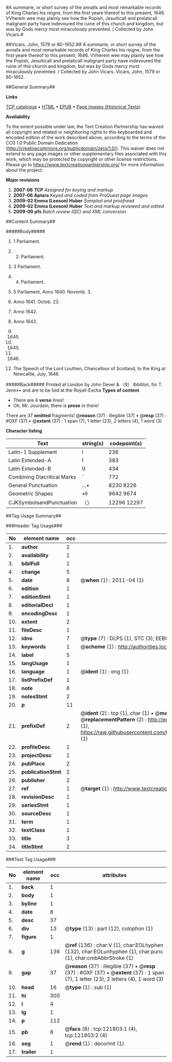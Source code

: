 #A summarie, or short survey of the annalls and most remarkable records of King Charles his reigne, from the first yeare thereof to this present, 1646. VVherein wee may plainly see how the Popish, Jesuiticall and prelaticall malignant party have indevoured the ruine of this church and kingdom, but was by Gods mercy most miraculously prevented. / Collected by John Vicars.#

##Vicars, John, 1579 or 80-1652.##
A summarie, or short survey of the annalls and most remarkable records of King Charles his reigne, from the first yeare thereof to this present, 1646. VVherein wee may plainly see how the Popish, Jesuiticall and prelaticall malignant party have indevoured the ruine of this church and kingdom, but was by Gods mercy most miraculously prevented. / Collected by John Vicars.
Vicars, John, 1579 or 80-1652.

##General Summary##

**Links**

[TCP catalogue](http://www.ota.ox.ac.uk/tcp/)  • 
[HTML](http://tei.it.ox.ac.uk/tcp/Texts-HTML/free/A95/A95900.html)  • 
[EPUB](http://tei.it.ox.ac.uk/tcp/Texts-EPUB/free/A95/A95900.epub) • 
[Page images (Historical Texts)](https://historicaltexts.jisc.ac.uk/eebo-99869427e)

**Availability**

To the extent possible under law, the Text Creation Partnership has waived all copyright and related or neighboring rights to this keyboarded and encoded edition of the work described above, according to the terms of the CC0 1.0 Public Domain Dedication (http://creativecommons.org/publicdomain/zero/1.0/). This waiver does not extend to any page images or other supplementary files associated with this work, which may be protected by copyright or other license restrictions. Please go to https://www.textcreationpartnership.org/ for more information about the project.

**Major revisions**

1. __2007-06__ __TCP__ *Assigned for keying and markup*
1. __2007-06__ __Aptara__ *Keyed and coded from ProQuest page images*
1. __2009-02__ __Emma (Leeson) Huber__ *Sampled and proofread*
1. __2009-02__ __Emma (Leeson) Huber__ *Text and markup reviewed and edited*
1. __2009-09__ __pfs__ *Batch review (QC) and XML conversion*

##Content Summary##

#####Body#####

1. 1 Parliament.

1. 2. Parliament.

1. 3 Parliament.

1. 4. Parliament.

1. 5 Parliament, Anno 1640. Novemb. 3.

1. Anno 1641. Octob. 23.

1. Anno 1642.

1. Anno 1643.

1. 1645.

1. 1645.

1. 1646.

1. The Speech of the Lord Louthen, Chancellour of Scotland, to the
King at Newcaſtle, July, 1646.

#####Back#####
Printed at London by John Dever & 〈◊〉 Ibbitſon, for T. Jenn•• and are to be ſold at the Royall-Excha
**Types of content**

  * There are 4 **verse** lines!
  * Oh, Mr. Jourdain, there is **prose** in there!

There are 37 **omitted** fragments! 
 @__reason__ (37) : illegible (37)  •  @__resp__ (37) : #OXF (37)  •  @__extent__ (37) : 1 span (7), 1 letter (23), 2 letters (4), 1 word (3)

**Character listing**


|Text|string(s)|codepoint(s)|
|---|---|---|
|Latin-1 Supplement|ì|236|
|Latin Extended-A|ſ|383|
|Latin Extended-B|Ʋ|434|
|Combining             Diacritical Marks|̄|772|
|General Punctuation|…•|8230 8226|
|Geometric Shapes|▪◊|9642 9674|
|CJKSymbolsandPunctuation|〈〉|12296 12297|

##Tag Usage Summary##

###Header Tag Usage###

|No|element name|occ|attributes|
|---|---|---|---|
|1.|__author__|2||
|2.|__availability__|1||
|3.|__biblFull__|1||
|4.|__change__|5||
|5.|__date__|8| @__when__ (1) : 2011-04 (1)|
|6.|__edition__|1||
|7.|__editionStmt__|1||
|8.|__editorialDecl__|1||
|9.|__encodingDesc__|1||
|10.|__extent__|2||
|11.|__fileDesc__|1||
|12.|__idno__|7| @__type__ (7) : DLPS (1), STC (3), EEBO-CITATION (1), PROQUEST (1), VID (1)|
|13.|__keywords__|1| @__scheme__ (1) : http://authorities.loc.gov/ (1)|
|14.|__label__|5||
|15.|__langUsage__|1||
|16.|__language__|1| @__ident__ (1) : eng (1)|
|17.|__listPrefixDef__|1||
|18.|__note__|6||
|19.|__notesStmt__|2||
|20.|__p__|11||
|21.|__prefixDef__|2| @__ident__ (2) : tcp (1), char (1)  •  @__matchPattern__ (2) : ([0-9\-]+):([0-9IVX]+) (1), (.+) (1)  •  @__replacementPattern__ (2) : http://eebo.chadwyck.com/downloadtiff?vid=$1&page=$2 (1), https://raw.githubusercontent.com/textcreationpartnership/Texts/master/tcpchars.xml#$1 (1)|
|22.|__profileDesc__|1||
|23.|__projectDesc__|1||
|24.|__pubPlace__|2||
|25.|__publicationStmt__|2||
|26.|__publisher__|2||
|27.|__ref__|1| @__target__ (1) : http://www.textcreationpartnership.org/docs/. (1)|
|28.|__revisionDesc__|1||
|29.|__seriesStmt__|1||
|30.|__sourceDesc__|1||
|31.|__term__|1||
|32.|__textClass__|1||
|33.|__title__|3||
|34.|__titleStmt__|2||


###Text Tag Usage###

|No|element name|occ|attributes|
|---|---|---|---|
|1.|__back__|1||
|2.|__body__|1||
|3.|__byline__|1||
|4.|__date__|8||
|5.|__desc__|37||
|6.|__div__|13| @__type__ (13) : part (12), colophon (1)|
|7.|__figure__|1||
|8.|__g__|136| @__ref__ (136) : char:V (1), char:EOLhyphen (132), char:EOLunhyphen (1), char:punc (1), char:cmbAbbrStroke (1)|
|9.|__gap__|37| @__reason__ (37) : illegible (37)  •  @__resp__ (37) : #OXF (37)  •  @__extent__ (37) : 1 span (7), 1 letter (23), 2 letters (4), 1 word (3)|
|10.|__head__|16| @__type__ (1) : sub (1)|
|11.|__hi__|300||
|12.|__l__|4||
|13.|__lg__|1||
|14.|__p__|112||
|15.|__pb__|8| @__facs__ (8) : tcp:121803:1 (4), tcp:121803:2 (4)|
|16.|__seg__|1| @__rend__ (1) : decorInit (1)|
|17.|__trailer__|1||

